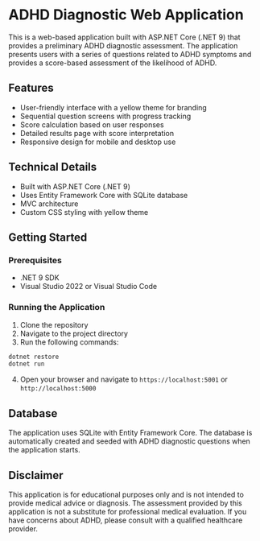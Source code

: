 # ADHD Diagnostic Web Application

This is a web-based application built with ASP.NET Core (.NET 9) that provides a preliminary ADHD diagnostic assessment. The application presents users with a series of questions related to ADHD symptoms and provides a score-based assessment of the likelihood of ADHD.

## Features

- User-friendly interface with a yellow theme for branding
- Sequential question screens with progress tracking
- Score calculation based on user responses
- Detailed results page with score interpretation
- Responsive design for mobile and desktop use

## Technical Details

- Built with ASP.NET Core (.NET 9)
- Uses Entity Framework Core with SQLite database
- MVC architecture
- Custom CSS styling with yellow theme

## Getting Started

### Prerequisites

- .NET 9 SDK
- Visual Studio 2022 or Visual Studio Code

### Running the Application

1. Clone the repository
2. Navigate to the project directory
3. Run the following commands:

```bash
dotnet restore
dotnet run
```

4. Open your browser and navigate to `https://localhost:5001` or `http://localhost:5000`

## Database

The application uses SQLite with Entity Framework Core. The database is automatically created and seeded with ADHD diagnostic questions when the application starts.

## Disclaimer

This application is for educational purposes only and is not intended to provide medical advice or diagnosis. The assessment provided by this application is not a substitute for professional medical evaluation. If you have concerns about ADHD, please consult with a qualified healthcare provider.
